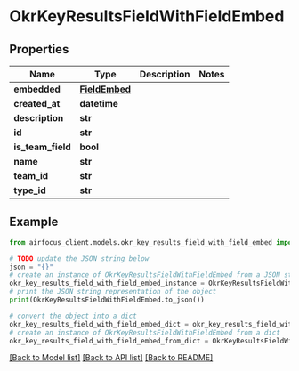 # OkrKeyResultsFieldWithFieldEmbed


## Properties

Name | Type | Description | Notes
------------ | ------------- | ------------- | -------------
**embedded** | [**FieldEmbed**](FieldEmbed.md) |  | 
**created_at** | **datetime** |  | 
**description** | **str** |  | 
**id** | **str** |  | 
**is_team_field** | **bool** |  | 
**name** | **str** |  | 
**team_id** | **str** |  | 
**type_id** | **str** |  | 

## Example

```python
from airfocus_client.models.okr_key_results_field_with_field_embed import OkrKeyResultsFieldWithFieldEmbed

# TODO update the JSON string below
json = "{}"
# create an instance of OkrKeyResultsFieldWithFieldEmbed from a JSON string
okr_key_results_field_with_field_embed_instance = OkrKeyResultsFieldWithFieldEmbed.from_json(json)
# print the JSON string representation of the object
print(OkrKeyResultsFieldWithFieldEmbed.to_json())

# convert the object into a dict
okr_key_results_field_with_field_embed_dict = okr_key_results_field_with_field_embed_instance.to_dict()
# create an instance of OkrKeyResultsFieldWithFieldEmbed from a dict
okr_key_results_field_with_field_embed_from_dict = OkrKeyResultsFieldWithFieldEmbed.from_dict(okr_key_results_field_with_field_embed_dict)
```
[[Back to Model list]](../README.md#documentation-for-models) [[Back to API list]](../README.md#documentation-for-api-endpoints) [[Back to README]](../README.md)


